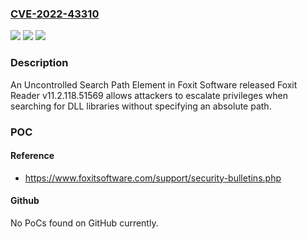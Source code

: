 ### [CVE-2022-43310](https://cve.mitre.org/cgi-bin/cvename.cgi?name=CVE-2022-43310)
![](https://img.shields.io/static/v1?label=Product&message=n%2Fa&color=blue)
![](https://img.shields.io/static/v1?label=Version&message=n%2Fa&color=blue)
![](https://img.shields.io/static/v1?label=Vulnerability&message=n%2Fa&color=brighgreen)

### Description

An Uncontrolled Search Path Element in Foxit Software released Foxit Reader v11.2.118.51569 allows attackers to escalate privileges when searching for DLL libraries without specifying an absolute path.

### POC

#### Reference
- https://www.foxitsoftware.com/support/security-bulletins.php

#### Github
No PoCs found on GitHub currently.

